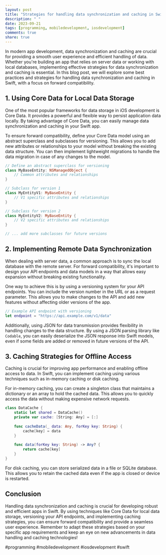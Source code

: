 ```yaml
---
layout: post
title: "Strategies for handling data synchronization and caching in Swift for forward compatibility"
description: " "
date: 2023-09-21
tags: [programming, mobiledevelopment, iosdevelopment]
comments: true
share: true
---
```


In modern app development, data synchronization and caching are crucial for providing a smooth user experience and efficient handling of data. Whether you're building an app that relies on server data or working with local databases, implementing effective strategies for data synchronization and caching is essential. In this blog post, we will explore some best practices and strategies for handling data synchronization and caching in Swift, with a focus on forward compatibility.

## 1. Using Core Data for Local Data Storage

One of the most popular frameworks for data storage in iOS development is Core Data. It provides a powerful and flexible way to persist application data locally. By taking advantage of Core Data, you can easily manage data synchronization and caching in your Swift app.

To ensure forward compatibility, define your Core Data model using an abstract superclass and subclasses for versioning. This allows you to add new attributes or relationships to your model without breaking the existing data structure. You can then implement lightweight migrations to handle the data migration in case of any changes to the model.

```swift
// Define an abstract superclass for versioning
class MyBaseEntity: NSManagedObject {
    // Common attributes and relationships
}

// Subclass for version 1
class MyEntityV1: MyBaseEntity {
    // V1 specific attributes and relationships
}

// Subclass for version 2
class MyEntityV2: MyBaseEntity {
    // V2 specific attributes and relationships
}

// ... add more subclasses for future versions
```

## 2. Implementing Remote Data Synchronization

When dealing with server data, a common approach is to sync the local database with the remote server. For forward compatibility, it's important to design your API endpoints and data models in a way that allows easy expansion without breaking existing functionality.

One way to achieve this is by using a versioning system for your API endpoints. You can include the version number in the URL or as a request parameter. This allows you to make changes to the API and add new features without affecting older versions of the app.

```swift
// Example API endpoint with versioning
let endpoint = "https://api.example.com/v1/data"
```

Additionally, using JSON for data transmission provides flexibility in handling changes to the data structure. By using a JSON parsing library like `Codable`, you can easily deserialize the JSON response into Swift models, even if some fields are added or removed in future versions of the API.

## 3. Caching Strategies for Offline Access

Caching is crucial for improving app performance and enabling offline access to data. In Swift, you can implement caching using various techniques such as in-memory caching or disk caching.

For in-memory caching, you can create a singleton class that maintains a dictionary or an array to hold the cached data. This allows you to quickly access the data without making expensive network requests.

```swift
class DataCache {
    static let shared = DataCache()
    private var cache: [String: Any] = [:]
    
    func cacheData(_ data: Any, forKey key: String) {
        cache[key] = data
    }
    
    func data(forKey key: String) -> Any? {
        return cache[key]
    }
}
```

For disk caching, you can store serialized data in a file or SQLite database. This allows you to retain the cached data even if the app is closed or device is restarted.

## Conclusion

Handling data synchronization and caching is crucial for developing robust and efficient apps in Swift. By using techniques like Core Data for local data storage, versioning your API endpoints, and implementing caching strategies, you can ensure forward compatibility and provide a seamless user experience. Remember to adapt these strategies based on your specific app requirements and keep an eye on new advancements in data handling and caching technologies!

#programming #mobiledevelopment #iosdevelopment #swift